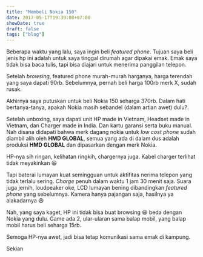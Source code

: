 ```yaml
---
title: "Membeli Nokia 150"
date: 2017-05-17T19:39:08+07:00
showDate: true
draft: false
tags: ["blog"]
---
```

Beberapa waktu yang lalu, saya ingin beli *featured phone*. Tujuan saya beli jenis hp ini adalah untuk saya tinggal dirumah agar dipakai emak. Emak saya tidak bisa baca tulis, tapi bisa diajari untuk menerima panggilan telepon.

Setelah *browsing*, featured phone murah-murah harganya, harga terendah yang saya dapati 90rb. Sebelumnya, pernah beli harga 100rb merk X, sudah rusak.

Akhirnya saya putuskan untuk beli Nokia 150 seharga 370rb. Dalam hati bertanya-tanya, apakah Nokia masih sebandel (dalam artian awet) dulu?.

Setelah unboxing, saya dapati unit HP made in Vietnam, Headset made in Vietnam, dan Charger made in India. Dan kartu garansi serta buku manual. Nah disana didapati bahwa merk dagang nokia untuk *low cost phone* sudah diambil alih oleh **HMD GLOBAL**, semua yang ada di dalam dus adalah produksi **HMD GLOBAL** dan dipasarkan dengan merk Nokia.

HP-nya sih ringan, kelihatan ringkih, chargernya juga. Kabel charger terlihat tidak meyakinkan :laughing:

Tapi baterai lumayan kuat semingguan untuk aktifitas nerima telepon yang tidak terlalu sering. *Charge* penuh dalam waktu 1 jam 30 menit saja. Suara juga jernih, loudpeaker oke, LCD lumayan bening dibandingkan *featured phone* yang sebelumnya. Kamera hanya pajangan saja, hasilnya ya alakadarnya :laughing:

Nah, yang saya kaget, HP ini tidak bisa buat browsing :laughing: beda dengan Nokia yang dulu. Game ada 2, ular-ularan sama balap mobil, yang balap mobil harus beli seharga 15rb.

Semoga HP-nya awet, jadi bisa tetap komunikasi sama emak di kampung.

Sekian
